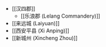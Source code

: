 - [[汉四郡]]
    - [[乐浪郡 (Lelang Commandery)]]
- [[来远城 (Laiyuan)]]
- [[西安平县 (Xi Anping)]]
- [[新城州 (Xincheng Zhou)]]
